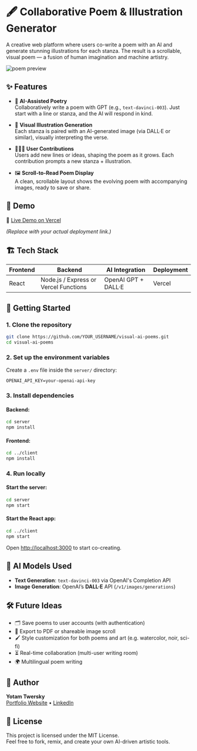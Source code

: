 # 🖋️ Collaborative Poem & Illustration Generator

A creative web platform where users co-write a poem with an AI and generate stunning illustrations for each stanza. The result is a scrollable, visual poem — a fusion of human imagination and machine artistry.

![poem preview](https://via.placeholder.com/800x400?text=Poem+Preview+Placeholder)

## ✨ Features

- 🧠 **AI-Assisted Poetry**  
  Collaboratively write a poem with GPT (e.g., `text-davinci-003`). Just start with a line or stanza, and the AI will respond in kind.

- 🎨 **Visual Illustration Generation**  
  Each stanza is paired with an AI-generated image (via DALL·E or similar), visually interpreting the verse.

- 🧑‍🤝‍🧑 **User Contributions**  
  Users add new lines or ideas, shaping the poem as it grows. Each contribution prompts a new stanza + illustration.

- 🖼️ **Scroll-to-Read Poem Display**  
  A clean, scrollable layout shows the evolving poem with accompanying images, ready to save or share.

## 📸 Demo

🔗 [Live Demo on Vercel](https://your-vercel-project.vercel.app)

*(Replace with your actual deployment link.)*

## 🏗️ Tech Stack

| Frontend | Backend | AI Integration        | Deployment |
|----------|---------|-----------------------|------------|
| React    | Node.js / Express or Vercel Functions | OpenAI GPT + DALL·E | Vercel     |

## 🚀 Getting Started

### 1. Clone the repository

```bash
git clone https://github.com/YOUR_USERNAME/visual-ai-poems.git
cd visual-ai-poems
```

### 2. Set up the environment variables

Create a `.env` file inside the `server/` directory:

```
OPENAI_API_KEY=your-openai-api-key
```

### 3. Install dependencies

#### Backend:
```bash
cd server
npm install
```

#### Frontend:
```bash
cd ../client
npm install
```

### 4. Run locally

#### Start the server:
```bash
cd server
npm start
```

#### Start the React app:
```bash
cd ../client
npm start
```

Open [http://localhost:3000](http://localhost:3000) to start co-creating.

## 🧠 AI Models Used

- **Text Generation**: `text-davinci-003` via OpenAI's Completion API  
- **Image Generation**: OpenAI’s **DALL·E** API (`/v1/images/generations`)

## 🛠️ Future Ideas

- 🗂️ Save poems to user accounts (with authentication)
- 📖 Export to PDF or shareable image scroll
- 🖌️ Style customization for both poems and art (e.g. watercolor, noir, sci-fi)
- ⏳ Real-time collaboration (multi-user writing room)
- 🌍 Multilingual poem writing

## 👤 Author

**Yotam Twersky**  
[Portfolio Website](https://yotamtwersky.com) • [LinkedIn](https://linkedin.com/in/yotam-twersky/)

## 📄 License

This project is licensed under the MIT License.  
Feel free to fork, remix, and create your own AI-driven artistic tools.
